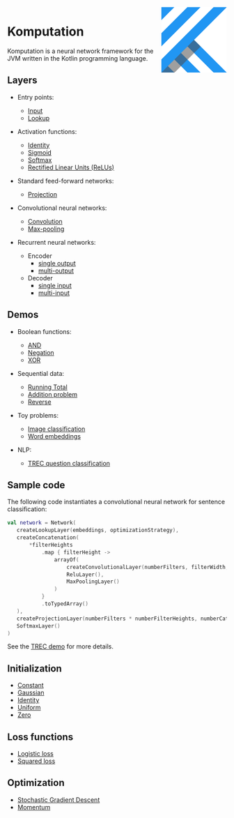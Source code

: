 <img src="Logo.jpg" align="right" height="150" width="150" />

# Komputation

Komputation is a neural network framework for the JVM written in the Kotlin programming language.

## Layers

- Entry points:
  - [Input](./src/main/kotlin/shape/komputation/layers/entry/InputLayer.kt)
  - [Lookup](./src/main/kotlin/shape/komputation/layers/entry/LookupLayer.kt)

- Activation functions:
  - [Identity](./src/main/kotlin/shape/komputation/layers/feedforward/IdentityLayer.kt)
  - [Sigmoid](./src/main/kotlin/shape/komputation/layers/feedforward/activation/SigmoidLayer.kt)
  - [Softmax](./src/main/kotlin/shape/komputation/layers/feedforward/activation/SoftmaxLayer.kt)
  - [Rectified Linear Units (ReLUs)](./src/main/kotlin/shape/komputation/layers/feedforward/activation/ReluLayer.kt)

- Standard feed-forward networks:
  - [Projection](./src/main/kotlin/shape/komputation/layers/feedforward/projection/ProjectionLayer.kt)

- Convolutional neural networks:
  - [Convolution](./src/main/kotlin/shape/komputation/layers/feedforward/convolution/ConvolutionalLayer.kt)
  - [Max-pooling](./src/main/kotlin/shape/komputation/layers/feedforward/convolution/MaxPoolingLayer.kt)

- Recurrent neural networks:
  - Encoder
    - [single output](./src/main/kotlin/shape/komputation/layers/feedforward/encoder/SingleOutputEncoder.kt)
    - [multi-output](./src/main/kotlin/shape/komputation/layers/feedforward/encoder/MultiOutputEncoder.kt)
  - Decoder
    - [single input](./src/main/kotlin/shape/komputation/layers/feedforward/decoder/SingleInputDecoder.kt)
    - [multi-input](./src/main/kotlin/shape/komputation/layers/feedforward/decoder/MultiInputDecoder.kt)

## Demos

- Boolean functions:
  - [AND](./src/main/kotlin/shape/komputation/demos/AndSigmoid.kt)
  - [Negation](./src/main/kotlin/shape/komputation/demos/Negation.kt)
  - [XOR](./src/main/kotlin/shape/komputation/demos/Xor.kt)

- Sequential data:
  - [Running Total](./src/main/kotlin/shape/komputation/demos/RunningTotalMultiInputDecoder.kt)
  - [Addition problem](./src/main/kotlin/shape/komputation/demos/AdditionProblem.kt)
  - [Reverse](./src/main/kotlin/shape/komputation/demos/Reverse.kt)

- Toy problems:
  - [Image classification](./src/main/kotlin/shape/komputation/demos/LineDemo.kt)
  - [Word embeddings](./src/main/kotlin/shape/komputation/demos/Embeddings.kt)

- NLP:
  - [TREC question classification](./src/main/kotlin/shape/komputation/demos/TREC.kt)

## Sample code

The following code instantiates a convolutional neural network for sentence classification:

 ```kotlin
val network = Network(
    createLookupLayer(embeddings, optimizationStrategy),
    createConcatenation(
        *filterHeights
            .map { filterHeight ->
                arrayOf(
                    createConvolutionalLayer(numberFilters, filterWidth, filterHeight, initializationStrategy, optimizationStrategy),
                    ReluLayer(),
                    MaxPoolingLayer()
                )
            }
            .toTypedArray()
    ),
    createProjectionLayer(numberFilters * numberFilterHeights, numberCategories, initializationStrategy, optimizationStrategy),
    SoftmaxLayer()
)
```

See the [TREC demo](./src/main/kotlin/shape/komputation/demos/TREC.kt) for more details.

## Initialization

- [Constant](./src/main/kotlin/shape/komputation/initialization/ConstantInitialization.kt)
- [Gaussian](./src/main/kotlin/shape/komputation/initialization/GaussianInitialization.kt)
- [Identity](./src/main/kotlin/shape/komputation/initialization/IdentityInitialization.kt)
- [Uniform](./src/main/kotlin/shape/komputation/initialization/UniformInitialization.kt)
- [Zero](./src/main/kotlin/shape/komputation/initialization/ZeroInitialization.kt)

## Loss functions

- [Logistic loss](./src/main/kotlin/shape/komputation/loss/LogisticLoss.kt)
- [Squared loss](./src/main/kotlin/shape/komputation/loss/SquaredLoss.kt)

## Optimization

- [Stochastic Gradient Descent](./src/main/kotlin/shape/komputation/optimization/StochasticGradientDescent.kt)
- [Momentum](./src/main/kotlin/shape/komputation/optimization/Momentum.kt)